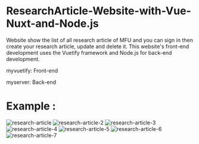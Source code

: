 # ResearchArticle-Website-with-Vue-Nuxt-and-Node.js #
Website show the list of all research article of MFU and you can sign in then create your research article, update and delete it. This website's front-end development uses the Vuetify framework and Node.js for back-end development.

myvuetify: Front-end

myserver: Back-end

# Example : #
![research-article](https://github.com/sttwood/ResearchArticle-Website-with-Vue-and-Node.js/assets/38130691/64ff15c9-3a07-4398-abbf-a3820c8e02c3)
![research-article-2](https://github.com/sttwood/ResearchArticle-Website-with-Vue-and-Node.js/assets/38130691/2954203b-f4ba-481e-92a5-e21dc86ac9fb)
![research-article-3](https://github.com/sttwood/ResearchArticle-Website-with-Vue-and-Node.js/assets/38130691/07e254f7-e417-4474-8132-163b0ac7734c)
![research-article-4](https://github.com/sttwood/ResearchArticle-Website-with-Vue-and-Node.js/assets/38130691/61d97706-91a4-486b-bcb8-a8b9698f2959)
![research-article-5](https://github.com/sttwood/ResearchArticle-Website-with-Vue-and-Node.js/assets/38130691/e6cb06b1-d497-424e-b309-bb02529a1c1f)
![research-article-6](https://github.com/sttwood/ResearchArticle-Website-with-Vue-and-Node.js/assets/38130691/1165e54f-8cea-4006-b00b-83edf4514724)
![research-article-7](https://github.com/sttwood/ResearchArticle-Website-with-Vue-and-Node.js/assets/38130691/0368c44c-809f-4b34-a6d9-cf05045c5b93)

